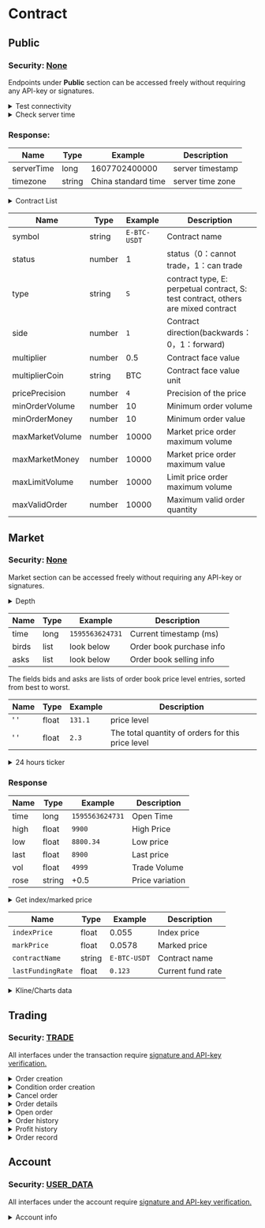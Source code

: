 # Contract

## Public

### Security: [None](broken-reference)

Endpoints under **Public** section can be accessed freely without requiring any API-key or signatures.

<details>

<summary>Test connectivity</summary>

This endpoint checks connectivity to the host.&#x20;

### Parameters

#### Responses

* 200&#x20;

```
{}
```

</details>

<details>

<summary>Check server time</summary>

### Parameters

#### Responses

* 200

```
{
    "serverTime":1607702400000,
    "timezone":Chinese standard time
}
```

</details>

### Response:

| Name       | Type   | Example             | Description      |
| ---------- | ------ | ------------------- | ---------------- |
| serverTime | long   | 1607702400000       | server timestamp |
| timezone   | string | China standard time | server time zone |

<details>

<summary>Contract List</summary>

### Parameters

#### Responses

* 200

```
[
    {
        "symbol": "H-HT-USDT",
        "pricePrecision": 8,
        "side": 1,
        "maxMarketVolume": 100000,
        "multiplier": 6,
        "minOrderVolume": 1,
        "maxMarketMoney": 10000000,
        "type": "H",
        "maxLimitVolume": 1000000,
        "maxValidOrder": 20,
        "multiplierCoin": "HT",
        "minOrderMoney": 0.001,
        "maxLimitMoney": 1000000,
        "status": 1
    }
]
```



</details>



| Name            | Type   | Example      | Description                                                                       |
| --------------- | ------ | ------------ | --------------------------------------------------------------------------------- |
| symbol          | string | `E-BTC-USDT` | Contract name                                                                     |
| status          | number | 1            | status（0：cannot trade，1：can trade                                                 |
| type            | string | `S`          | contract type, E: perpetual contract, S: test contract, others are mixed contract |
| side            | number | `1`          | Contract direction(backwards：0，1：forward)                                         |
| multiplier      | number | 0.5          | Contract face value                                                               |
| multiplierCoin  | string | BTC          | Contract face value unit                                                          |
| pricePrecision  | number | `4`          | Precision of the price                                                            |
| minOrderVolume  | number | 10           | Minimum order volume                                                              |
| minOrderMoney   | number | 10           | Minimum order value                                                               |
| maxMarketVolume | number | 10000        | Market price order maximum volume                                                 |
| maxMarketMoney  | number | 10000        | Market price order maximum value                                                  |
| maxLimitVolume  | number | 10000        | Limit price order maximum volume                                                  |
| maxValidOrder   | number | 10000        | Maximum valid order quantity                                                      |

## Market <a href="#hang-qing-xiang-guan" id="hang-qing-xiang-guan"></a>

### Security: [None](https://exdocs.gitbook.io/v/general-info#jie-kou-jian-quan-lei-xing)​ <a href="#an-quan-lei-xing-none-1" id="an-quan-lei-xing-none-1"></a>

Market section can be accessed freely without requiring any API-key or signatures.

<details>

<summary>Depth </summary>

**Market depth data**&#x20;

### Parameters

#### Query&#x20;

limit                           integer                            Default 100, Max 100

&#x20;Contract name        string                              Contract Name E.g. E-BTC-USDT

#### Response

* 200                                                             Successfully retrieve market depth data

```
{
  "bids": [
    [
      "3.90000000",   // price
      "431.00000000"  // quantity
    ],
    [
      "4.00000000",
      "431.00000000"
    ]
  ],
  "asks": [
    [
      "4.00000200",  // price
      "12.00000000"  // quantity
    ],
    [
      "5.10000000",
      "28.00000000"
    ]
  ]
}
```

</details>

| Name  | Type  | Example         | Description              |
| ----- | ----- | --------------- | ------------------------ |
| time  |  long | `1595563624731` | Current timestamp (ms)   |
| birds | list  | look below      | Order book purchase info |
| asks  | list  | look below      | Order book selling info  |

The fields bids and asks are lists of order book price level entries, sorted from best to worst.

| Name | Type  | Example | Description                                       |
| ---- | ----- | ------- | ------------------------------------------------- |
| ' '  | float | `131.1` | price level                                       |
| ' '  | float | `2.3`   | The total quantity of orders for this price level |

<details>

<summary>24 hours ticker</summary>

24 hour price change statistics

### Parameters

**Query**

symbol                 string                              Symbol Name. E.g. BTCUSDT

#### Responses

* &#x20;200                                                       Successfully obtain ticker info

```
{
    "high": "9279.0301",
    "vol": "1302",
    "last": "9200",
    "low": "9279.0301",
    "rose": "0",
    "time": 1595563624731
}
```

</details>

### Response

| Name | Type   | Example         | Description     |
| ---- | ------ | --------------- | --------------- |
| time | long   | `1595563624731` | Open Time       |
| high | float  | `9900`          | High Price      |
| low  | float  | `8800.34`       | Low price       |
| last | float  | `8900`          | Last price      |
| vol  | float  | `4999`          | Trade Volume    |
| rose | string | +0.5            | Price variation |

<details>

<summary>Get index/marked price</summary>

### Parameters

#### Query&#x20;

limit                           integer                            Default 100, Max 100

&#x20;Contract name        string                              Contract Name E.g. E-BTC-USDT

#### Responses

* 200&#x20;

```
{
    "markPrice": 581.5,
    "indexPrice": 646.3933333333333,
    "lastFundingRate": 0.001,
    "contractName": "E-ETH-USDT",
    "time": 1608273554063
}
```

</details>



| Name              | Type   | Example      | Description       |
| ----------------- | ------ | ------------ | ----------------- |
| `indexPrice`      | float  | 0.055        | Index price       |
| `markPrice`       | float  | 0.0578       | Marked price      |
| `contractName`    | string | `E-BTC-USDT` | Contract name     |
| `lastFundingRate` | float  | `0.123`      | Current fund rate |

<details>

<summary>Kline/Charts data</summary>



</details>

## Trading <a href="#jiao-yi-xiang-guan" id="jiao-yi-xiang-guan"></a>

### Security: [TRADE](https://exdocs.gitbook.io/v/general-info#jie-kou-jian-quan-lei-xing)​ <a href="#an-quan-lei-xing-trade" id="an-quan-lei-xing-trade"></a>

&#x20;All interfaces under the transaction require [signature and API-key verification​.](https://exdocs.gitbook.io/v/v/english/general-info#signed-trade-yu-userdata-endpoint-security)

<details>

<summary>Order creation</summary>



</details>

<details>

<summary>Condition order creation</summary>



</details>

<details>

<summary>Cancel order</summary>



</details>

<details>

<summary>Order details</summary>



</details>

<details>

<summary>Open order</summary>



</details>

<details>

<summary>Order history</summary>



</details>

<details>

<summary>Profit history</summary>



</details>

<details>

<summary>Order record</summary>



</details>

## Account <a href="#zhang-hu" id="zhang-hu"></a>

### Security: [USER\_DATA](https://exdocs.gitbook.io/v/general-info#jie-kou-jian-quan-lei-xing)​ <a href="#an-quan-lei-xing-userdata" id="an-quan-lei-xing-userdata"></a>

All interfaces under the account require [signature and API-key verification​.](https://exdocs.gitbook.io/v/v/english/general-info#signed-trade-yu-userdata-endpoint-security)

<details>

<summary>Account info</summary>



</details>

